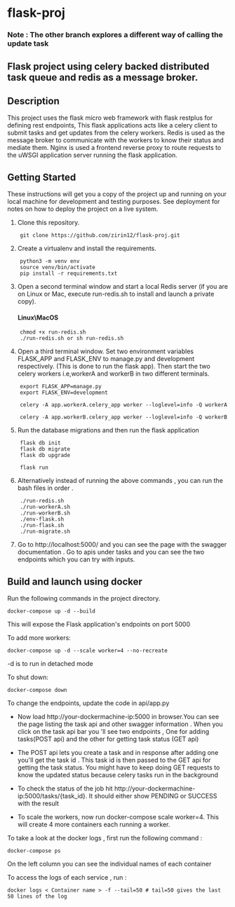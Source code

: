 # flask-proj

### Note : The other branch explores a different way of calling the update task

## Flask project using celery backed distributed task queue and redis as a message broker.

## Description

This project uses the flask micro web framework with flask restplus for defining rest endpoints, This flask applications acts like a celery client to submit tasks and get updates from the celery workers. Redis is used as the message broker to communicate with the workers to know their status and mediate them.
Nginx is used a frontend reverse proxy to route requests to the uWSGI application server running the flask application.


## Getting Started

These instructions will get you a copy of the project up and running on your local machine for development and testing purposes. See deployment for notes on how to deploy the project on a live system.

1. Clone this repository.
```
    git clone https://github.com/zirin12/flask-proj.git
```
2. Create a virtualenv and install the requirements.
```
    python3 -m venv env
    source venv/bin/activate
    pip install -r requirements.txt
```
3. Open a second terminal window and start a local Redis server (if you are on Linux or Mac, execute run-redis.sh to install and launch a private copy).

    #### Linux\MacOS
```
    chmod +x run-redis.sh
    ./run-redis.sh or sh run-redis.sh 
```

4. Open a third terminal window. Set two environment variables FLASK_APP and FLASK_ENV to manage.py and development respectively. (This is done to run the flask app). Then start the two celery workers i.e,workerA and workerB in two different terminals.

``` 
    export FLASK_APP=manage.py
    export FLASK_ENV=development
```
  
```
    celery -A app.workerA.celery_app worker --loglevel=info -Q workerA
```
 
```
    celery -A app.workerB.celery_app worker --loglevel=info -Q workerB
```
5. Run the database migrations and then run the flask application
```
    flask db init
    flask db migrate
    flask db upgrade
```
```
    flask run
```
6. Alternatively instead of running the above commands , you can run the bash files in order .

```
    ./run-redis.sh
    ./run-workerA.sh
    ./run-workerB.sh
    ./env-flask.sh
    ./run-flask.sh
    ./run-migrate.sh
``` 

7. Go to http://localhost:5000/ and you can see the page with the swagger documentation . Go to apis under tasks and you can see the two endpoints which you can try with inputs.


## Build and launch using docker
Run the following commands in the project directory.
```
docker-compose up -d --build
```

This will expose the Flask application's endpoints on port 5000

To add more workers:
```
docker-compose up -d --scale worker=4 --no-recreate
```

-d is to run in detached mode

To shut down:
```
docker-compose down
```
To change the endpoints, update the code in api/app.py
 
* Now load http://your-dockermachine-ip:5000 in browser.You can see the page listing the task api and other swagger information . When you click on the task api bar you 'll see two endpoints , One for adding tasks(POST api) and the other for getting task status (GET api)

* The POST api lets you create a task and in response after adding one you'll get the task id . This task id is then passed to the GET api for getting the task status. You might have to keep doing GET requests to know the updated status because celery tasks run in the background

* To check the status of the job hit http://your-dockermachine-ip:5000/tasks/{task_id}. It should either show PENDING or SUCCESS with the result
    
* To scale the workers, now run docker-compose scale worker=4. This will create 4 more containers each running a worker.

To take a look at the docker logs , first run the following command :

```
docker-compose ps
```

On the left column you can see the individual names of each container

To access the logs of each service , run :

```
docker logs < Container name > -f --tail=50 # tail=50 gives the last 50 lines of the log

````


